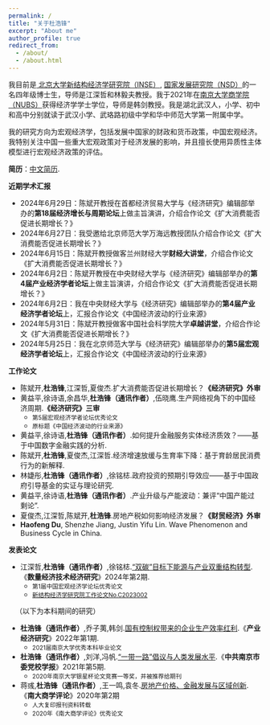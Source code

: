 ```yaml
---
permalink: /
title: "关于杜浩锋"
excerpt: "About me"
author_profile: true
redirect_from: 
  - /about/
  - /about.html
---
```

我目前是[ 北京大学新结构经济学研究院（INSE）](https://www.nse.pku.edu.cn/), [ 国家发展研究院（NSD）](https://nsd.pku.edu.cn/)的一名四年级博士生，导师是江深哲和林毅夫教授。我于2021年在[南京大学商学院（NUBS）](https://nubs.nju.edu.cn/)获得经济学学士学位，导师是韩剑教授。我是湖北武汉人，小学、初中和高中分别就读于武汉小学、武珞路初级中学和华中师范大学第一附属中学。

我的研究方向为宏观经济学，包括发展中国家的财政和货币政策，中国宏观经济。我特别关注中国一些重大宏观政策对于经济发展的影响，并且擅长使用异质性主体模型进行宏观经济政策的评估。

**简历**：[中文简历](../assets/杜浩锋中文简历.pdf).

**近期学术汇报**
+ 2024年6月29日：陈斌开教授在首都经济贸易大学与《经济研究》编辑部举办的**第18届经济增长与周期论坛**上做主旨演讲，介绍合作论文《扩大消费能否促进长期增长？》
+ 2024年6月27日：我受邀给北京师范大学万海远教授团队介绍合作论文《扩大消费能否促进长期增长？》
+ 2024年6月15日：陈斌开教授做客兰州财经大学**财经大讲堂**，介绍合作论文《扩大消费能否促进长期增长？》
+ 2024年6月2日：陈斌开教授在中央财经大学与《经济研究》编辑部举办的**第4届产业经济学者论坛**上做主旨演讲，介绍合作论文《扩大消费能否促进长期增长？》
+ 2024年6月2日：我在中央财经大学与《经济研究》编辑部举办的**第4届产业经济学者论坛**上，汇报合作论文《中国经济波动的行业来源》
+ 2024年5月31日：陈斌开教授做客中国社会科学院大学**卓越讲堂**，介绍合作论文《扩大消费能否促进长期增长？》
+ 2024年5月25日：我在北京师范大学与《经济研究》编辑部举办的**第5届宏观经济学者论坛**上，汇报合作论文《中国经济波动的行业来源》

**工作论文**
+ 陈斌开,**杜浩锋**,江深哲,夏俊杰.扩大消费能否促进长期增长？**《经济研究》外审**
+ 黄益平,徐诗语,余昌华,**杜浩锋（通讯作者）**,伍晓鹰.生产网络视角下的中国经济周期.**《经济研究》三审**
  - <small>第5届宏观经济学者论坛优秀论文</small>
  - <small>原标题《中国经济波动的行业来源》</small>
+ 黄益平,徐诗语,**杜浩锋（通讯作者）**.如何提升金融服务实体经济质效？——基于中国数字金融实践的分析.
+ 陈斌开,**杜浩锋**,夏俊杰,江深哲.经济增速放缓与生育率下降：基于育龄居民消费行为的新解释.
+ 林婕彤,**杜浩锋（通讯作者）**,徐铭梽.政府投资的预期引导效应——基于中国政府引导基金的实证与理论研究.
+ 黄益平,徐诗语,**杜浩锋（通讯作者）**.产业升级与产能波动：兼评“中国产能过剩论”.
+ 夏俊杰,江深哲,陈斌开,**杜浩锋**.房地产税如何影响经济发展？**《财贸经济》外审**
+ **Haofeng Du**, Shenzhe Jiang, Justin Yifu Lin. Wave Phenomenon and Business Cycle in China.

**发表论文**
+ 江深哲,**杜浩锋（通讯作者）**,徐铭梽.[“双碳”目标下能源与产业双重结构转型](https://kns.cnki.net/kcms2/article/abstract?v=smPsKIJgVaB1F1fM5H7dt2ATU92NbJrO87ZrmguJwbc0d79glLvbTbBjzkF0taieteanYOGBH53Z2_-4ErPwkMl5mTkHWcrzZwok8zQjDMusjBmhPzU2OilLLfpFDvawW2_Tgtdy0kU=&uniplatform=NZKPT&language=CHS).《**数量经济技术经济研究**》2024年第2期.
  - <small>第1届中国宏观经济学论坛优秀论文</small>
  - <small>[新结构经济学研究院工作论文No.C2023002](https://www.nse.pku.edu.cn/xzyj/gzlw/gzlw2/533823.htm)</small>

&emsp;（以下为本科期间的研究）

+ **杜浩锋（通讯作者）**,乔子荑,韩剑.[国有控制权带来的企业生产效率红利](https://kns.cnki.net/kcms2/article/abstract?v=SDjqx_HoHgvXI0Bo8uJl3ZtwSimsbymiMqItI5blDKIsl2dJ03VCX3KPJeV0COicUUpSVbYmE3jEPc-hn6hEslPKqemBLpzQ8fOk4fGvoiCo4_ENleVxAGMLmq7t-RefD9GSY2uM48Cr7Hv_3UbwrA==&uniplatform=NZKPT&language=CHS).《**产业经济研究**》2022年第1期.
  - <small>2021届南京大学优秀本科毕业论文</small>
+ **杜浩锋（通讯作者）**,刘洋,冯帆.[“一带一路”倡议与人类发展水平](https://kns.cnki.net/kcms2/article/abstract?v=SDjqx_HoHgsLRSLpiEuz5eHYFSVrCspl-7ripTV7lpJfb32zwP1T_Jar_MgbFJcrPffHW5tYwv3Xnk-YcJvuF1Wpv8Mder0ju3bGCkq884B7BA5_4_Qs7VRj9McixC63OSzNhnuWZu5FUCQxeMVRKg==&uniplatform=NZKPT&language=CHS).《**中共南京市委党校学报**》2021年第5期.
  - <small>2020年南京大学银星杯论文竞赛一等奖，并被推荐给期刊</small>
+ 蒋彧,**杜浩锋（通讯作者）**,王一鸣,袁冬.[房地产价格、金融发展与区域创新](https://kns.cnki.net/kcms2/article/abstract?v=SDjqx_HoHgv3Lr_QkgU5WdvetHNW4SqGSBoKtz4UfxGoczz5aIpDPnOEfokeWZifxQrAGU0YA_Toxq_5Yefe0wo9fS_0DSyvxyffI0UmCsJeZQ_ggL5GDqunAk7w8w4ExDgTHzLxjp8=&uniplatform=NZKPT&language=CHS).《**南大商学评论**》2020年第2期
  - <small>人大复印报刊资料转载</small>
  - <small>2020年《南大商学评论》优秀论文</small>
